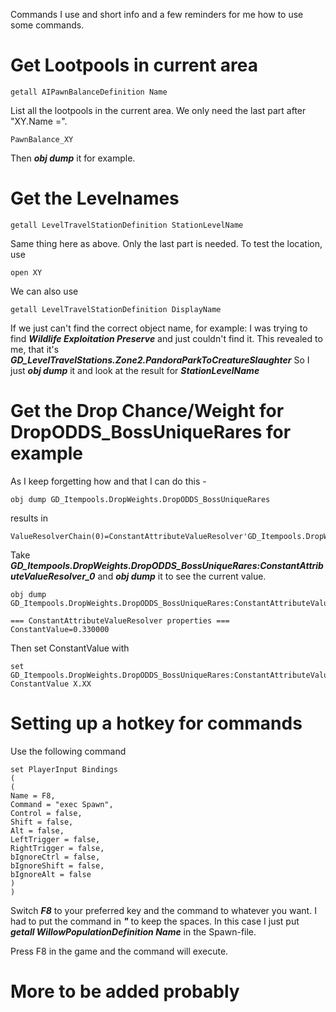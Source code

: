 Commands I use and short info and a few reminders for me how to use some commands.

# Get Lootpools in current area

```
getall AIPawnBalanceDefinition Name
```

List all the lootpools in the current area.
We only need the last part after "XY.Name =".

```
PawnBalance_XY
```

Then ***obj dump*** it for example.


# Get the Levelnames

```
getall LevelTravelStationDefinition StationLevelName
```

Same thing here as above. Only the last part is needed.
To test the location, use
```
open XY
```

We can also use

```
getall LevelTravelStationDefinition DisplayName
```
If we just can't find the correct object name, for example:
I was trying to find ***Wildlife Exploitation Preserve*** and just couldn't find it.
This revealed to me, that it's ***GD_LevelTravelStations.Zone2.PandoraParkToCreatureSlaughter***
So I just ***obj dump*** it and look at the result for ***StationLevelName***


# Get the Drop Chance/Weight for DropODDS_BossUniqueRares for example
As I keep forgetting how and that I can do this -

```
obj dump GD_Itempools.DropWeights.DropODDS_BossUniqueRares
```

results in

```
ValueResolverChain(0)=ConstantAttributeValueResolver'GD_Itempools.DropWeights.DropODDS_BossUniqueRares:ConstantAttributeValueResolver_0'
```

Take ***GD_Itempools.DropWeights.DropODDS_BossUniqueRares:ConstantAttributeValueResolver_0*** and ***obj dump*** it to see the current value.

```
obj dump GD_Itempools.DropWeights.DropODDS_BossUniqueRares:ConstantAttributeValueResolver_0
```

```
=== ConstantAttributeValueResolver properties ===
ConstantValue=0.330000
```

Then set ConstantValue with

```
set GD_Itempools.DropWeights.DropODDS_BossUniqueRares:ConstantAttributeValueResolver_0 ConstantValue X.XX
```


# Setting up a hotkey for commands
Use the following command
```
set PlayerInput Bindings 
( 
(
Name = F8,
Command = "exec Spawn",
Control = false,
Shift = false,
Alt = false,
LeftTrigger = false,
RightTrigger = false,
bIgnoreCtrl = false,
bIgnoreShift = false,
bIgnoreAlt = false
) 
)
```

Switch ***F8*** to your preferred key and the command to whatever you want.
I had to put the command in ***"*** to keep the spaces.
In this case I just put ***getall WillowPopulationDefinition Name*** in the Spawn-file.

Press F8 in the game and the command will execute.

# More to be added probably